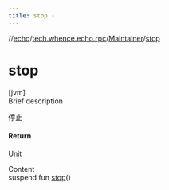 ```yaml
---
title: stop -
---
```

//[echo](../../index.md)/[tech.whence.echo.rpc](../index.md)/[Maintainer](index.md)/[stop](stop.md)



# stop  
[jvm]  
Brief description  


停止



#### Return  


Unit

  
Content  
suspend fun [stop](stop.md)()  



